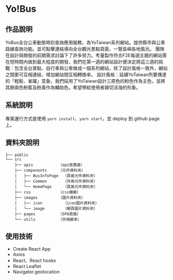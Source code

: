 # Yo!Bus

## 作品說明

YoBus全台公車動態時刻查詢應用服務，為YoTaiwan系列網站。提供縣市與公車路線查詢功能。並可點擊連結導向全台觀光景點頁面，一覽島嶼各地風光。
團隊在設計與開發的前期需求討論下了許多努力。考量製作符合F2E每週主題的網站需在短時間內做到最大程度的開發，我們在第一週的網站設計便決定將這三週的挑戰：包含全台景點、自行車與公車做成一個系列網站，除了設計風格一致外，網站之間更可互相連結，增加網站間互相轉換率。
設計風格：延續YoTaiwan所要傳達的「輕鬆、雀躍」意象，我們採用了YoTaiwan設計三原色的粉色作為主色，並將其餘兩色粉藍及粉黃作為輔助色。希望帶給使用者親切活潑的形象。

## 系統說明

專案運行方式是使用 `yarn install`、`yarn start`，並 deploy 到 github page 上。

## 資料夾說明

```
├── public
└── src
    ├── apis           （api放置處）
    ├── components     （元件資料夾）
    │   ├── BusInfoPage  （頁面元件資料夾）
    │   ├── Common       （共用元件資料夾）
    │   └── HomePage     （頁面元件資料夾）
    ├── css            （css檔案）
    ├── images         （圖片資料夾）
    │   ├── icon         （icon圖片資料夾）
    │   └── image        （網頁圖片資料夾）
    ├── pages          （SPA頁面）
    └── utils          （共用腳本）
```

## 使用技術

- Create React App
- Axios
- React、React hooks
- React Leaflet
- Navigator.geolocation
